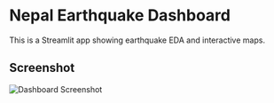 # Nepal Earthquake Dashboard

This is a Streamlit app showing earthquake EDA and interactive maps.

## Screenshot

![Dashboard Screenshot](screenshort)
